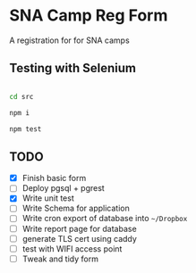# SNA Camp Reg Form

A registration for for SNA camps


## Testing with Selenium

```bash

cd src

npm i

npm test
```

## TODO

- [x] Finish basic form
- [ ] Deploy pgsql + pgrest
- [x] Write unit test
- [ ] Write Schema for application
- [ ] Write cron export of database into `~/Dropbox`
- [ ] Write report page for database
- [ ] generate TLS cert using caddy
- [ ] test with WIFI access point
- [ ] Tweak and tidy form
